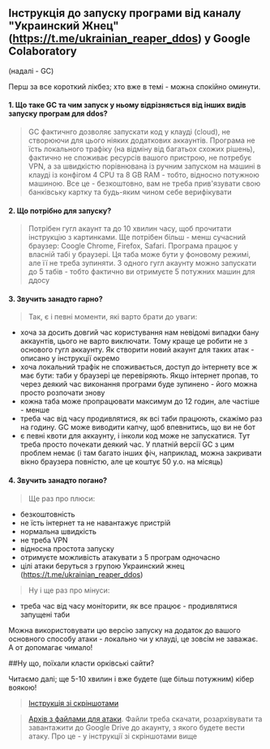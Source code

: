 ## Інструкція до запуску програми від каналу "Украинский Жнец" (https://t.me/ukrainian_reaper_ddos) у Google Colaboratory
(надалі - GC)

Перш за все короткий лікбез; хто вже в темі - можна спокійно оминути.

#### 1. Що таке GC та чим запуск у ньому відрізняється від інших видів запуску програм для ddos?
> GC фактичнго дозволяє запускати код у клауді (cloud), не створюючи для цього ніяких додаткових аккаунтів. Програма не їсть локального трафіку (на відміну від багатьох схожих рішень), фактично не споживає ресурсів вашого пристрою, не потребує VPN, а за швидкістю порівнювана із ручним запуском на машині в клауді із конфігом 4 CPU та 8 GB RAM - тобто, відносно потужною машиною. Все це - безкоштовно, вам не треба прив'язувати свою банківську картку та будь-яким чином себе верифікувати

#### 2. Що потрібно для запуску? 
> Потрібен гугл акаунт та до 10 хвилин часу, щоб прочитати інструкцію з картинками. Ще потрібен більш - менш сучасний браузер: Coogle Chrome, Firefox, Safari. Програма працює у власній табі у браузері. Ця таба може бути у фоновому режимі, але її не треба зупиняти. З одного гугл акаунту можно запускати до 5 табів - тобто фактично ви отримуєте 5 потужних машин для ддосу

#### 3. Звучить занадто гарно?
> Так, є і певні моменти, які варто брати до уваги:
- хоча за досить довгий час користування нам невідомі випадки бану аккаунтів, цього не варто виключати. Тому краще це робити не з основого гугл аккаунту. Як створити новий акаунт для таких атак - описано у інструкції окремо
- хоча локальний трафік не споживається, доступ до інтернету все ж має бути: таби у браузері це перевіряють. Якщо інтернет пропав, то через деякий час виконання програми буде зупинено - його можна просто розпочати знову
- кожна таба може пропрацювати максимум до 12 годин, але частіше - менше
- треба час від часу продивлятися, як всі таби працюють, скажімо раз на годину. GC може виводити капчу, щоб впевнитись, що ви не бот
- є певні квоти для аккаунту, і інколи код може не запускатися. Тут треба просто почекати деякий час. У платній версії GC з цим проблем немає (і там багато інших фіч, наприклад, можна закривати вікно браузера повністю, але це коштує 50 у.о. на місяць)

#### 4. Звучить занадто погано?
> Ще раз про плюси:
- безкоштовність
- не їсть інтернет та не навантажує пристрій
- нормальна швидкість
- не треба VPN
- відносна простота запуску
- отримуєте можливість атакувати з 5 програм одночасно
- цілі атаки беруться з групою Украинский жнец (https://t.me/ukrainian_reaper_ddos)
> Ну і ще раз про мінуси:
- треба час від часу моніторити, як все працює - продивлятися запущені таби

Можна використовувати цю версію запуску на додаток до вашого основного способу атаки - локально чи у клауді, це зовсім не заважає. А от допомагає чимало!

##Ну що, поїхали класти орківські сайти?

Читаємо далі; ще 5-10 хвилин і вже будете (ще більш потужним) кібер воякою!

> [Інструкція зі скріншотами](https://github.com/white-sagittarius/auto_mhddos/blob/main/howto-pics.pdf)

> [Архів з файлами для атаки](https://github.com/white-sagittarius/auto_mhddos/blob/main/unzip-and-upload-to-google-drive.zip). Файли треба скачати, розархівувати та завантажити до Google Drive до акаунту, з якого будете вести атаку. Про це - у інструкції зі скріншотами вище


